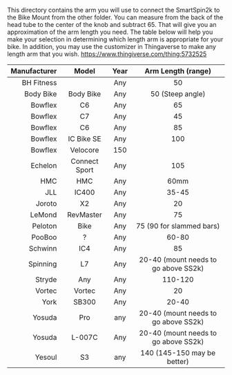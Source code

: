This directory contains the arm you will use to connect the SmartSpin2k to the Bike Mount from the other folder. You can measure from the back of the head tube to the center of the knob and subtract 65. That will give you an approximation of the arm length you need. The table below will help you make your selection in determining which length arm is appropriate for your bike. In addition, you may use the customizer in Thingaverse to make any length arm that you wish. 
https://www.thingiverse.com/thing:5732525

Manufacturer|Model|Year|Arm Length (range)
----------: |:---:|:---:|:------:
BH Fitness||Any|50
Body Bike|Body Bike|Any|50 (Steep angle)
Bowflex|C6|Any|65
Bowflex|C7|Any|45
Bowflex|C6|Any|85
Bowflex|IC Bike SE|Any|100
Bowflex|Velocore|150
Echelon|Connect Sport|Any| 105
HMC|HMC|Any|60mm
JLL|IC400|Any|35-45
Joroto|X2|Any|20
LeMond|RevMaster|Any|75
Peloton|Bike|Any|75 (90 for slammed bars)
PooBoo|?|Any|60-80
Schwinn|IC4|Any|85
Spinning|L7|Any|20-40 (mount needs to go above SS2k)
Stryde|Any|Any|110-120
Vortec|Vortec|Any|20
York|SB300|Any|20-40
Yosuda|Pro|any|20-40 (mount needs to go above SS2k)
Yosuda|L-007C|Any|20-40 (mount needs to go above SS2k)
Yesoul|S3|any| 140 (145-150 may be better)



